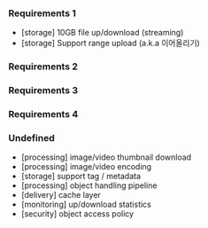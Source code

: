 ### Requirements 1
- [storage] 10GB file up/download (streaming)
- [storage] Support range upload (a.k.a 이어올리기) 
 
 
 
### Requirements 2
### Requirements 3
### Requirements 4


### Undefined 
- [processing] image/video thumbnail download
- [processing] image/video encoding
- [storage] support tag / metadata
- [processing] object handling pipeline 
- [delivery] cache layer
- [monitoring] up/download statistics 
- [security] object access policy  
